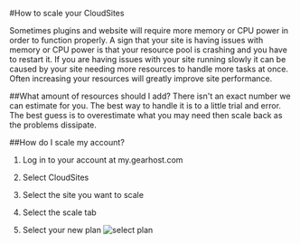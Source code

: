 #How to scale your CloudSites
 
Sometimes plugins and website will require more memory or CPU power in order to function properly. A sign that your site is having issues with memory or CPU power is that your resource pool is crashing and you have to restart it.
If you are having issues with your site running slowly it can be caused by your site needing more resources to handle more tasks at once. Often increasing your resources will greatly improve site performance.

##What amount of resources should I add?
There isn't an exact number we can estimate for you. The best way to handle it is to a little trial and error. The best guess is to overestimate what you may need then scale back as the problems dissipate. 
 
##How do I scale my account?

1. Log in to your account at my.gearhost.com
2. Select CloudSites



3. Select the site you want to scale
4. Select the scale tab



5. Select your new plan
 ![select plan](https://www.evernote.com/shard/s77/sh/dfbcc0a3-925a-4343-9a9d-f92d896aabfd/509dd16bc110a7ca5e8ea2ddafaab51d/res/8b74073f-9634-4c23-b614-e6f2b837aa79/skitch.png?resizeSmall&width=832)
